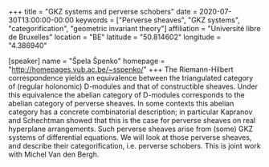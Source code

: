 +++
title = "GKZ systems and perverse schobers"
date = 2020-07-30T13:00:00-00:00
keywords = ["Perverse sheaves",
            "GKZ systems",
            "categorification",
            "geometric invariant theory"]
affiliation = "Université libre de Bruxelles"
location = "BE"
latitude = "50.814602"
longitude = "4.386940"

[speaker]
  name = "Špela Špenko"
  homepage = "http://homepages.vub.ac.be/~sspenko/"
+++
The Riemann-Hilbert correspondence yields an equivalence between the triangulated category of (regular holonomic) D-modules and that of constructible sheaves. Under this equivalence the abelian category of D-modules corresponds to the abelian category of perverse sheaves. In some contexts this abelian category has a concrete combinatorial description; in particular Kapranov and Schechtman showed that this is the case for perverse sheaves on real hyperplane arrangements.  Such perverse sheaves arise from (some) GKZ systems of differential equations. We will look at those perverse sheaves, and describe their categorification, i.e. perverse schobers. This is joint work with Michel Van den Bergh.
